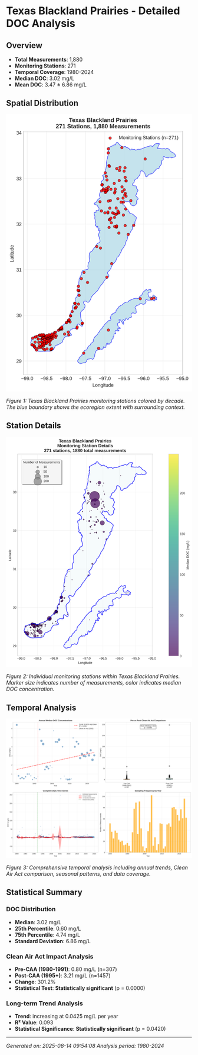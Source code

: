 # Texas Blackland Prairies - Detailed DOC Analysis

## Overview
- **Total Measurements**: 1,880
- **Monitoring Stations**: 271
- **Temporal Coverage**: 1980-2024
- **Median DOC**: 3.02 mg/L
- **Mean DOC**: 3.47 ± 6.86 mg/L

## Spatial Distribution

![Ecoregion Overview](Texas_Blackland_Prairies_overview_map.png)

*Figure 1: Texas Blackland Prairies monitoring stations colored by decade. The blue boundary shows the ecoregion extent with surrounding context.*

## Station Details

![Station Details](Texas_Blackland_Prairies_stations.png)

*Figure 2: Individual monitoring stations within Texas Blackland Prairies. Marker size indicates number of measurements, color indicates median DOC concentration.*

## Temporal Analysis

![Time Series Analysis](Texas_Blackland_Prairies_timeseries.png)

*Figure 3: Comprehensive temporal analysis including annual trends, Clean Air Act comparison, seasonal patterns, and data coverage.*

## Statistical Summary

### DOC Distribution
- **Median**: 3.02 mg/L
- **25th Percentile**: 0.60 mg/L  
- **75th Percentile**: 4.74 mg/L
- **Standard Deviation**: 6.86 mg/L

### Clean Air Act Impact Analysis

- **Pre-CAA (1980-1991)**: 0.80 mg/L (n=307)
- **Post-CAA (1995+)**: 3.21 mg/L (n=1457)
- **Change**: 301.2%
- **Statistical Test**: **Statistically significant** (p = 0.0000)

### Long-term Trend Analysis

- **Trend**: increasing at 0.0425 mg/L per year
- **R² Value**: 0.093
- **Statistical Significance**: **Statistically significant** (p = 0.0420)


---
*Generated on: 2025-08-14 09:54:08*
*Analysis period: 1980-2024*
